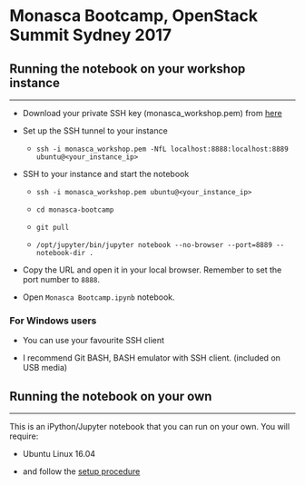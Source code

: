 # Monasca Bootcamp, OpenStack Summit Sydney 2017

## Running the notebook on your workshop instance
---

* Download your private SSH key (monasca_workshop.pem) from
  [here](https://drive.google.com/file/d/0B799R_-18_PFYUU0eEpteTB4Mjg/view?usp=sharing)

* Set up the SSH tunnel to your instance

    * `ssh -i monasca_workshop.pem -NfL localhost:8888:localhost:8889 ubuntu@<your_instance_ip>`

* SSH to your instance and start the notebook

    * `ssh -i monasca_workshop.pem ubuntu@<your_instance_ip>`

    * `cd monasca-bootcamp`

    * `git pull`

    * `/opt/jupyter/bin/jupyter notebook --no-browser --port=8889 --notebook-dir .`

* Copy the URL and open it in your local browser. Remember to set the port number to `8888`.

* Open `Monasca Bootcamp.ipynb` notebook.

### For Windows users

* You can use your favourite SSH client

* I recommend Git BASH, BASH emulator with SSH client. (included on USB media)

## Running the notebook on your own
---
This is an iPython/Jupyter notebook that you can run on your own.
You will require:

* Ubuntu Linux 16.04

* and follow the [setup procedure](/setup/setup_procedure)
